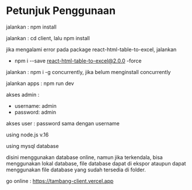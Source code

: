 # Petunjuk Penggunaan 

jalankan : npm install

jalankan : cd client, lalu npm install

jika mengalami error pada package react-html-table-to-excel, jalankan
- npm i --save react-html-table-to-excel@2.0.0 -force

jalankan : npm i -g concurrently, jika belum menginstall concurrently

jalankan apps : npm run dev

akses admin :
- username: admin
- password: admin

akses user :
password sama dengan username

using node.js v.16

using mysql database

disini menggunakan database online, namun jika terkendala, bisa menggunakan lokal database, file database dapat di ekspor ataupun dapat menggunakan file database yang sudah tersedia di folder.

go online : https://tambang-client.vercel.app
